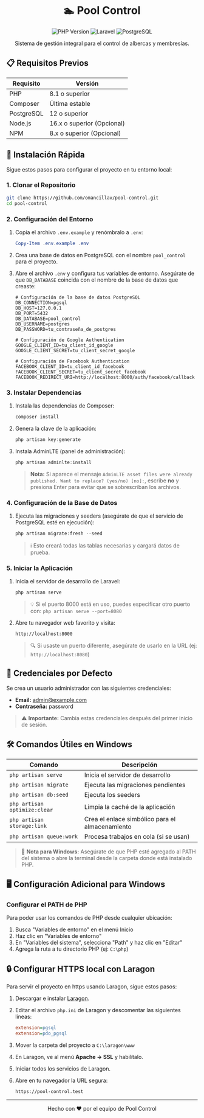 <div align="center">

# 🏊 Pool Control

![PHP Version](https://img.shields.io/badge/PHP-8.1%2B-777BB4?style=for-the-badge&logo=php&logoColor=white)
![Laravel](https://img.shields.io/badge/Laravel-FF2D20?style=for-the-badge&logo=laravel&logoColor=white)
![PostgreSQL](https://img.shields.io/badge/PostgreSQL-316192?style=for-the-badge&logo=postgresql&logoColor=white)

Sistema de gestión integral para el control de albercas y membresías.

</div>

## 📋 Requisitos Previos

| Requisito  | Versión                    |
| ---------- | -------------------------- |
| PHP        | 8.1 o superior             |
| Composer   | Última estable             |
| PostgreSQL | 12 o superior              |
| Node.js    | 16.x o superior (Opcional) |
| NPM        | 8.x o superior (Opcional)  |

## 🚀 Instalación Rápida

Sigue estos pasos para configurar el proyecto en tu entorno local:

### 1. Clonar el Repositorio

```bash
git clone https://github.com/omancillav/pool-control.git
cd pool-control
```

### 2. Configuración del Entorno

1. Copia el archivo `.env.example` y renómbralo a `.env`:

    ```powershell
    Copy-Item .env.example .env
    ```

2. Crea una base de datos en PostgreSQL con el nombre `pool_control` para el proyecto.

3. Abre el archivo `.env` y configura tus variables de entorno. Asegúrate de que `DB_DATABASE` coincida con el nombre de la base de datos que creaste:

    ```env
    # Configuración de la base de datos PostgreSQL
    DB_CONNECTION=pgsql
    DB_HOST=127.0.0.1
    DB_PORT=5432
    DB_DATABASE=pool_control
    DB_USERNAME=postgres
    DB_PASSWORD=tu_contraseña_de_postgres

    # Configuración de Google Authentication
    GOOGLE_CLIENT_ID=tu_client_id_google
    GOOGLE_CLIENT_SECRET=tu_client_secret_google

    # Configuración de Facebook Authentication
    FACEBOOK_CLIENT_ID=tu_client_id_facebook
    FACEBOOK_CLIENT_SECRET=tu_client_secret_facebook
    FACEBOOK_REDIRECT_URI=http://localhost:8000/auth/facebook/callback
    ```

### 3. Instalar Dependencias

1. Instala las dependencias de Composer:

    ```powershell
    composer install
    ```

2. Genera la clave de la aplicación:

    ```powershell
    php artisan key:generate
    ```

3. Instala AdminLTE (panel de administración):

    ```powershell
    php artisan adminlte:install
    ```

    > **Nota:** Si aparece el mensaje `AdminLTE asset files were already published. Want to replace? (yes/no) [no]:`, escribe **no** y presiona Enter para evitar que se sobrescriban los archivos.

### 4. Configuración de la Base de Datos

1. Ejecuta las migraciones y seeders (asegúrate de que el servicio de PostgreSQL esté en ejecución):

    ```powershell
    php artisan migrate:fresh --seed
    ```

    > ℹ️ Esto creará todas las tablas necesarias y cargará datos de prueba.

### 5. Iniciar la Aplicación

1. Inicia el servidor de desarrollo de Laravel:

    ```powershell
    php artisan serve
    ```

    > 💡 Si el puerto 8000 está en uso, puedes especificar otro puerto con: `php artisan serve --port=8080`

2. Abre tu navegador web favorito y visita:

    ```
    http://localhost:8000
    ```

    > 🔍 Si usaste un puerto diferente, asegúrate de usarlo en la URL (ej: `http://localhost:8080`)

## 🔑 Credenciales por Defecto

Se crea un usuario administrador con las siguientes credenciales:

-   **Email:** admin@example.com
-   **Contraseña:** password

> ⚠️ **Importante:** Cambia estas credenciales después del primer inicio de sesión.

## 🛠️ Comandos Útiles en Windows

| Comando                      | Descripción                                     |
| ---------------------------- | ----------------------------------------------- |
| `php artisan serve`          | Inicia el servidor de desarrollo                |
| `php artisan migrate`        | Ejecuta las migraciones pendientes              |
| `php artisan db:seed`        | Ejecuta los seeders                             |
| `php artisan optimize:clear` | Limpia la caché de la aplicación                |
| `php artisan storage:link`   | Crea el enlace simbólico para el almacenamiento |
| `php artisan queue:work`     | Procesa trabajos en cola (si se usan)           |

> 📝 **Nota para Windows:** Asegúrate de que PHP esté agregado al PATH del sistema o abre la terminal desde la carpeta donde está instalado PHP.

## 🖥️ Configuración Adicional para Windows

### Configurar el PATH de PHP

Para poder usar los comandos de PHP desde cualquier ubicación:

1. Busca "Variables de entorno" en el menú Inicio
2. Haz clic en "Variables de entorno"
3. En "Variables del sistema", selecciona "Path" y haz clic en "Editar"
4. Agrega la ruta a tu directorio PHP (ej: `C:\php`)

## 🔒 Configurar HTTPS local con Laragon

Para servir el proyecto en https usando Laragon, sigue estos pasos:

1. Descargar e instalar [Laragon](https://laragon.org/download).

2. Editar el archivo `php.ini` de Laragon y descomentar las siguientes líneas:

    ```ini
    extension=pgsql
    extension=pdo_pgsql
    ```

3. Mover la carpeta del proyecto a `C:\laragon\www`

4. En Laragon, ve al menú **Apache → SSL** y habilítalo.

5. Iniciar todos los servicios de Laragon.

6. Abre en tu navegador la URL segura:

    ```plaintext
    https://pool-control.test
    ```

---

<div align="center">
    Hecho con ❤️ por el equipo de Pool Control
</div>
